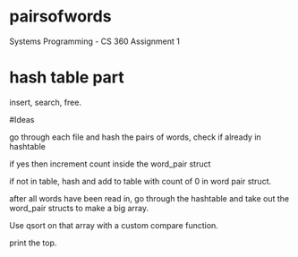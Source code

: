 # pairsofwords
Systems Programming - CS 360 Assignment 1



# hash table part
insert, search, free.

#Ideas

go through each file and hash the pairs of words,
check if already in hashtable

if yes then increment count inside the word_pair struct

if not in table, hash and add to table with count of 0 in word pair struct.

after all words have been read in, go through the hashtable and take out the word_pair structs to make a big array.

Use qsort on that array with a custom compare function.

print the top.